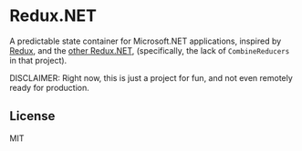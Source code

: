 
# Redux.NET

A predictable state container for Microsoft.NET applications, inspired by
[Redux](https://redux.js.org/), and the [other Redux.NET](https://github.com/GuillaumeSalles/redux.NET),
(specifically, the lack of `CombineReducers` in that project).

DISCLAIMER: Right now, this is just a project for fun, and not even remotely
ready for production.

## License
MIT